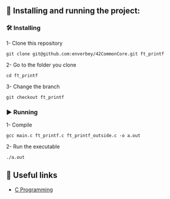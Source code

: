 ## 🚀 Installing and running the project:

### 🛠️ Installing
1- Clone this repository
```
git clone git@github.com:enverbey/42CommonCore.git ft_printf
```

2- Go to the folder you clone
```
cd ft_printf
```

3- Change the branch
```
git checkout ft_printf
```
### ▶️ Running
1- Compile<br>
```
gcc main.c ft_printf.c ft_printf_outside.c -o a.out
```

2- Run the executable<br>
```
./a.out
```

## 🔗 Useful links

- [C Programming](https://www.cprogramming.com)

